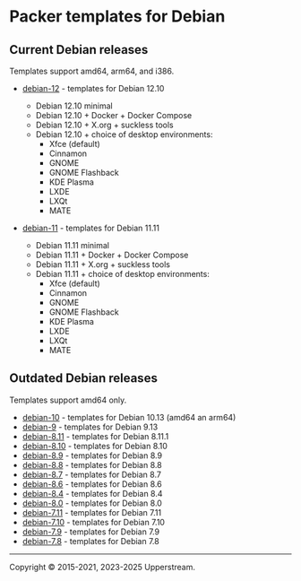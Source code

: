 # Packer templates for Debian

## Current Debian releases

Templates support amd64, arm64, and i386.

* [debian-12](debian-12/README.md) - templates for Debian 12.10

  * Debian 12.10 minimal
  * Debian 12.10 + Docker + Docker Compose
  * Debian 12.10 + X.org + suckless tools
  * Debian 12.10 + choice of desktop environments:
    * Xfce (default)
    * Cinnamon
    * GNOME
    * GNOME Flashback
    * KDE Plasma
    * LXDE
    * LXQt
    * MATE

* [debian-11](debian-11/README.md) - templates for Debian 11.11

  * Debian 11.11 minimal
  * Debian 11.11 + Docker + Docker Compose
  * Debian 11.11 + X.org + suckless tools
  * Debian 11.11 + choice of desktop environments:
    * Xfce (default)
    * Cinnamon
    * GNOME
    * GNOME Flashback
    * KDE Plasma
    * LXDE
    * LXQt
    * MATE

## Outdated Debian releases

Templates support amd64 only.

* [debian-10](debian-10/README.md) - templates for Debian 10.13 (amd64 an arm64)
* [debian-9](debian-9/README.md) - templates for Debian 9.13
* [debian-8.11](debian-8.11/README.md) - templates for Debian 8.11.1
* [debian-8.10](debian-8.10/README.md) - templates for Debian 8.10
* [debian-8.9](debian-8.9/README.md) - templates for Debian 8.9
* [debian-8.8](debian-8.8/README.md) - templates for Debian 8.8
* [debian-8.7](debian-8.7/README.md) - templates for Debian 8.7
* [debian-8.6](debian-8.6/README.md) - templates for Debian 8.6
* [debian-8.4](debian-8.4/README.md) - templates for Debian 8.4
* [debian-8.0](debian-8.0/README.md) - templates for Debian 8.0
* [debian-7.11](debian-7.11/README.md) - templates for Debian 7.11
* [debian-7.10](debian-7.10/README.md) - templates for Debian 7.10
* [debian-7.9](debian-7.9/README.md) - templates for Debian 7.9
* [debian-7.8](debian-7.8/README.md) - templates for Debian 7.8

- - -

Copyright &copy; 2015-2021, 2023-2025 Upperstream.
